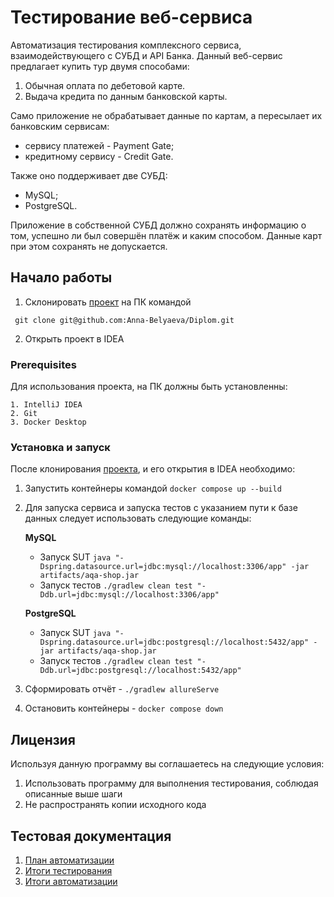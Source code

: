 # Тестирование веб-сервиса

Автоматизация тестирования комплексного сервиса, взаимодействующего с СУБД и API Банка. Данный веб-сервис предлагает купить тур двумя способами:

1. Обычная оплата по дебетовой карте.
2. Выдача кредита по данным банковской карты.

Само приложение не обрабатывает данные по картам, а пересылает их банковским сервисам:
* сервису платежей - Payment Gate;
* кредитному сервису - Credit Gate.
 
Также оно поддерживает две СУБД:
 * MySQL;
 * PostgreSQL.

Приложение в собственной СУБД должно сохранять информацию о том, успешно ли был совершён платёж и каким способом. Данные карт при этом сохранять не допускается.

## Начало работы

1. Склонировать [проект](https://github.com/Anna-Belyaeva/Diplom) на ПК командой
```
 git clone git@github.com:Anna-Belyaeva/Diplom.git
```
2. Открыть проект в IDEA

### Prerequisites

Для использования проекта, на ПК должны быть установленны:

```
1. IntelliJ IDEA
2. Git
3. Docker Desktop
```

### Установка и запуск

После клонирования [проекта](https://github.com/Anna-Belyaeva/Diplom), и его открытия в IDEA необходимо:

1. Запустить контейнеры командой `docker compose up --build`

2. Для запуска сервиса и запуска тестов с указанием пути к базе данных следует использовать следующие команды:

   **MySQL**
  
    - Запуск SUT `java "-Dspring.datasource.url=jdbc:mysql://localhost:3306/app" -jar artifacts/aqa-shop.jar`
    - Запуск тестов `./gradlew clean test "-Ddb.url=jdbc:mysql://localhost:3306/app"` 

   **PostgreSQL**
    - Запуск SUT `java "-Dspring.datasource.url=jdbc:postgresql://localhost:5432/app" -jar artifacts/aqa-shop.jar`
    - Запуск тестов `./gradlew clean test "-Ddb.url=jdbc:postgresql://localhost:5432/app"`
   
3. Сформировать отчёт - `./gradlew allureServe`
4. Остановить контейнеры - `docker compose down`


## Лицензия

Используя данную программу вы соглашаетесь на следующие условия:

1. Использовать программу для выполнения тестирования, соблюдая описанные выше шаги
2. Не распространять копии исходного кода

## Тестовая документация

1. [План автоматизации](https://github.com/Anna-Belyaeva/Diplom/blob/main/docs/Plan.md)
2. [Итоги тестирования](https://github.com/Anna-Belyaeva/Diplom/blob/main/docs/Report.md)
3. [Итоги автоматизации](https://github.com/Anna-Belyaeva/Diplom/blob/main/docs/Summary.md)
